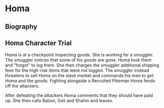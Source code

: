 # Homa

## Biography

## Homa Character Trial

Homa is at a checkpoint inspecting goods.  She is working for a smuggler.  The smuggler notices that some of his goods are gone.  Homa took them and "forgot" to log them.  She then charges the smuggler additional shipping fees for the high-risk items that were not logged.  The smuggler instead threatens to sell Homa on the slave market and commands his men to get Homa and the goods. Fighting alongside a Recruited Pikeman Homa fends off the attackers.

After defeating the attackers Homa comments that they should have paid up.  She then calls Baloor, Goli and Shahin and leaves.